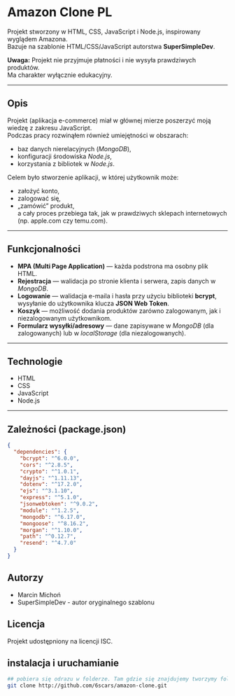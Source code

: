 # Amazon Clone PL

Projekt stworzony w HTML, CSS, JavaScript i Node.js, inspirowany wyglądem Amazona.  
Bazuje na szablonie HTML/CSS/JavaScript autorstwa **SuperSimpleDev**.

**Uwaga:** Projekt nie przyjmuje płatności i nie wysyła prawdziwych produktów.  
Ma charakter wyłącznie edukacyjny.

---

## Opis

Projekt (aplikacja e-commerce) miał w głównej mierze poszerzyć moją wiedzę z zakresu JavaScript.  
Podczas pracy rozwinąłem również umiejętności w obszarach:
- baz danych nierelacyjnych (*MongoDB*),
- konfiguracji środowiska *Node.js*,
- korzystania z bibliotek w *Node.js*.

Celem było stworzenie aplikacji, w której użytkownik może:
- założyć konto,
- zalogować się,
- „zamówić” produkt,  
a cały proces przebiega tak, jak w prawdziwych sklepach internetowych (np. apple.com czy temu.com).

---

## Funkcjonalności

- **MPA (Multi Page Application)** — każda podstrona ma osobny plik HTML.
- **Rejestracja** — walidacja po stronie klienta i serwera, zapis danych w *MongoDB*.
- **Logowanie** — walidacja e-maila i hasła przy użyciu biblioteki **bcrypt**, wysyłanie do użytkownika klucza **JSON Web Token**.
- **Koszyk** — możliwość dodania produktów zarówno zalogowanym, jak i niezalogowanym użytkownikom.
- **Formularz wysyłki/adresowy** — dane zapisywane w *MongoDB* (dla zalogowanych) lub w *localStorage* (dla niezalogowanych).

---

## Technologie

- HTML
- CSS
- JavaScript
- Node.js

---

## Zależności (package.json)

```json
{
  "dependencies": {
    "bcrypt": "^6.0.0",
    "cors": "^2.8.5",
    "crypto": "^1.0.1",
    "dayjs": "^1.11.13",
    "dotenv": "^17.2.0",
    "ejs": "^3.1.10",
    "express": "^5.1.0",
    "jsonwebtoken": "^9.0.2",
    "module": "^1.2.5",
    "mongodb": "^6.17.0",
    "mongoose": "^8.16.2",
    "morgan": "^1.10.0",
    "path": "^0.12.7",
    "resend": "^4.7.0"
  }
}
```

## Autorzy
- Marcin Michoń
- SuperSimpleDev - autor oryginalnego szablonu


## Licencja
Projekt udostępniony na licencji ISC.


## instalacja i uruchamianie

```bash
## pobiera się odrazu w folderze. Tam gdzie się znajdujemy tworzymy folder z plikami amazon-clone
git clone http://github.com/6scars/amazon-clone.git

```
